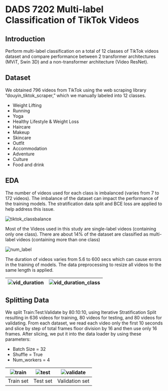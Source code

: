# DADS 7202 Multi-label Classification of TikTok Videos

## Introduction
Perform multi-label classification on a total of 12 classes of TikTok videos dataset and compare performance between 2 transformer architectures (MViT, Swin 3D) and a non-transformer architecture (Video ResNet).

## Dataset
We obtained 796 videos from TikTok using the web scraping library “douyin_tiktok_scraper,” which we manually labeled into 12 classes.
* Weight Lifting
* Running
* Yoga
* Healthy Lifestyle & Weight Loss
* Haircare
* Makeup
* Skincare
* Outfit
* Accommodation
* Adventure
* Culture
* Food and drink
 
## EDA
The number of videos used for each class is imbalanced (varies from 7 to 172 videos). The imbalance of the dataset can impact the performance of the training models.
The stratification data split and BCE loss are applied to help address this issue.

![tiktok_classbalance](https://github.com/user-attachments/assets/af00cbbd-72eb-4fc8-9a60-b65f7c353d44)

Most of the Videos used in this study are single-label videos (containing only one class). There are about 14% of the dataset are classified as multi-label videos (containing more than one class)

![num_label](https://github.com/user-attachments/assets/50dee11c-f79b-4789-aca7-42d822c2a4bd)


The duration of videos varies from 5.6 to 600 secs which can cause errors in the training of models.  The data preprocessing to resize all videos to the same length is applied.

![vid_duration](https://github.com/user-attachments/assets/5bb94f5f-f620-46b8-813a-ba54300a7f4d)  |  ![vid_duration_class](https://github.com/user-attachments/assets/ce4e0ce6-1e6a-44ce-adbf-25fefd304aaa)
:-------------------------:|:-------------------------:

## Splitting Data
We split Train:Test:Validate by 80:10:10, using Iterative Stratification Split resulting in 636 videos for training, 80 videos for testing, and 80 videos for validating.
From each dataset, we read each video only the first 10 seconds and slice by step of total frames floor division by 16 and then use only 16 frames.
After slicing, we put it into the data loader by using these parameters:
* Batch Size = 32
* Shuffle = True
* Num_workers = 4

![train](https://github.com/user-attachments/assets/7c5e3335-f55c-4d1f-baba-461366ada082) | ![test](https://github.com/user-attachments/assets/5ecd8991-df80-4dcc-9362-f6d7e49a0d48) | ![validate](https://github.com/user-attachments/assets/390d2dc3-81fb-46f2-b12f-bc81ebca1abf)
:-------------------------:|:-------------------------:|:-------------------------:
|Train set | Test set | Validation set|
